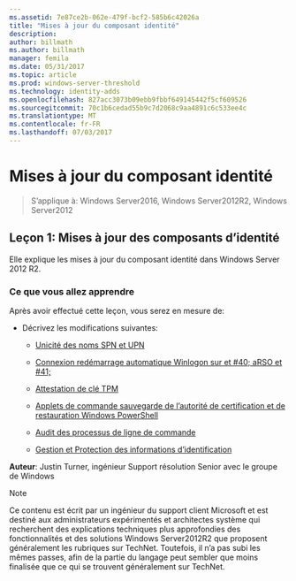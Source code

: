 ```yaml
---
ms.assetid: 7e87ce2b-062e-479f-bcf2-585b6c42026a
title: "Mises à jour du composant identité"
description: 
author: billmath
ms.author: billmath
manager: femila
ms.date: 05/31/2017
ms.topic: article
ms.prod: windows-server-threshold
ms.technology: identity-adds
ms.openlocfilehash: 827acc3073b09ebb9fbbf649145442f5cf609526
ms.sourcegitcommit: 70c1b6cedad55b9c7d2068c9aa4891c6c533ee4c
ms.translationtype: MT
ms.contentlocale: fr-FR
ms.lasthandoff: 07/03/2017
---
```

# <a name="identity-component-updates"></a>Mises à jour du composant identité

>S’applique à: Windows Server2016, Windows Server2012R2, Windows Server2012

  
## <a name="lesson-1-identity-component-updates"></a>Leçon 1: Mises à jour des composants d’identité  
Elle explique les mises à jour du composant identité dans Windows Server 2012 R2.  
  
### <a name="what-you-will-learn"></a>Ce que vous allez apprendre  
Après avoir effectué cette leçon, vous serez en mesure de:  
  
-   Décrivez les modifications suivantes:  
  
    -   [Unicité des noms SPN et UPN](../../../ad-ds/manage/component-updates/SPN-and-UPN-uniqueness.md)  
  
    -   [Connexion redémarrage automatique Winlogon sur et #40; aRSO et #41;](../../../ad-ds/manage/component-updates/Winlogon-Automatic-Restart-Sign-On--ARSO-.md)  
  
    -   [Attestation de clé TPM](../../../ad-ds/manage/component-updates/TPM-Key-Attestation.md)  
  
    -   [Applets de commande sauvegarde de l’autorité de certification et de restauration Windows PowerShell](../../../ad-ds/manage/component-updates/CA-Backup-and-Restore-Windows-PowerShell-cmdlets.md)  
  
    -   [Audit des processus de ligne de commande](../../../ad-ds/manage/component-updates/Command-line-process-auditing.md)  
  
    -   [Gestion et Protection des informations d’identification](https://technet.microsoft.com/library/dn408190.aspx)  
  
**Auteur**: Justin Turner, ingénieur Support résolution Senior avec le groupe de Windows  
  
> [!NOTE]  
> Ce contenu est écrit par un ingénieur du support client Microsoft et est destiné aux administrateurs expérimentés et architectes système qui recherchent des explications techniques plus approfondies des fonctionnalités et des solutions Windows Server2012R2 que proposent généralement les rubriques sur TechNet. Toutefois, il n’a pas subi les mêmes passes, afin de la partie du langage peut sembler que moins finalisée que ce qui se trouvent généralement sur TechNet.  
  


